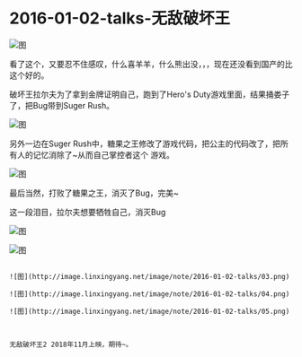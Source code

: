 


# 2016-01-02-talks-无敌破坏王

![图](http://image.linxingyang.net/image/note/2016-01-02-talks/wdphw.jpg)


看了这个，又要忍不住感叹，什么喜羊羊，什么熊出没，，，现在还没看到国产的比这个好的。


破坏王拉尔夫为了拿到金牌证明自己，跑到了Hero's Duty游戏里面，结果捅娄子了，把Bug带到Suger Rush。

![图](http://image.linxingyang.net/image/note/2016-01-02-talks/06.png)

另外一边在Suger Rush中，糖果之王修改了游戏代码，把公主的代码改了，把所有人的记忆消除了~从而自己掌控者这个
游戏。

![图](http://image.linxingyang.net/image/note/2016-01-02-talks/07.png)



最后当然，打败了糖果之王，消灭了Bug，完美~


这一段泪目，拉尔夫想要牺牲自己，消灭Bug

![图](http://image.linxingyang.net/image/note/2016-01-02-talks/01.png)

![图](http://image.linxingyang.net/image/note/2016-01-02-talks/02.png)

~~~

![图](http://image.linxingyang.net/image/note/2016-01-02-talks/03.png)

![图](http://image.linxingyang.net/image/note/2016-01-02-talks/04.png)

![图](http://image.linxingyang.net/image/note/2016-01-02-talks/05.png)



无敌破坏王2 2018年11月上映，期待~。





